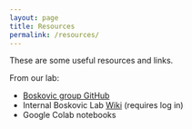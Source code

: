 ```yaml
---
layout: page
title: Resources
permalink: /resources/
---
```

These are some useful resources and links. 

From our lab:
* [Boskovic group GitHub](https://github.com/boskovicgroup/)
* Internal Boskovic Lab [Wiki](https://boskoviclab.ku.edu/wiki) (requires log in)
* Google Colab notebooks
 
